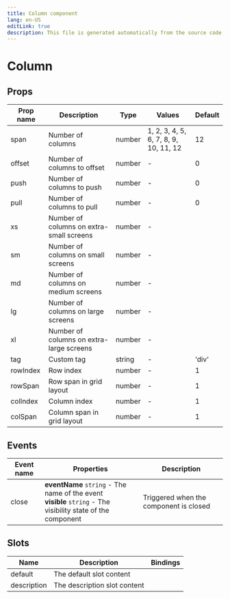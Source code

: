 ```yaml
---
title: Column component
lang: en-US
editLink: true
description: This file is generated automatically from the source code. Changes made here will be lost.
---
```


# Column

<!--@include: ./column.doc.md-->

## Props

| Prop name | Description                              | Type   | Values                                | Default |
| --------- | ---------------------------------------- | ------ | ------------------------------------- | ------- |
| span      | Number of columns                        | number | 1, 2, 3, 4, 5, 6, 7, 8, 9, 10, 11, 12 | 12      |
| offset    | Number of columns to offset              | number | -                                     | 0       |
| push      | Number of columns to push                | number | -                                     | 0       |
| pull      | Number of columns to pull                | number | -                                     | 0       |
| xs        | Number of columns on extra-small screens | number | -                                     |         |
| sm        | Number of columns on small screens       | number | -                                     |         |
| md        | Number of columns on medium screens      | number | -                                     |         |
| lg        | Number of columns on large screens       | number | -                                     |         |
| xl        | Number of columns on extra-large screens | number | -                                     |         |
| tag       | Custom tag                               | string | -                                     | 'div'   |
| rowIndex  | Row index                                | number | -                                     | 1       |
| rowSpan   | Row span in grid layout                  | number | -                                     | 1       |
| colIndex  | Column index                             | number | -                                     | 1       |
| colSpan   | Column span in grid layout               | number | -                                     | 1       |

## Events

| Event name | Properties                                                                                                      | Description                            |
| ---------- | --------------------------------------------------------------------------------------------------------------- | -------------------------------------- |
| close      | **eventName** `string` - The name of the event<br/>**visible** `string` - The visibility state of the component | Triggered when the component is closed |

## Slots

| Name        | Description                  | Bindings |
| ----------- | ---------------------------- | -------- |
| default     | The default slot content     |          |
| description | The description slot content |          |
